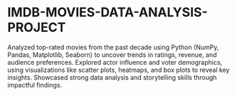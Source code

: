 # IMDB-MOVIES-DATA-ANALYSIS-PROJECT
Analyzed top-rated movies from the past decade using Python (NumPy, Pandas, Matplotlib, Seaborn) to uncover trends in ratings, revenue, and audience preferences. Explored actor influence and voter demographics, using visualizations like scatter plots, heatmaps, and box plots to reveal key insights. Showcased strong data analysis and storytelling skills through impactful findings.
